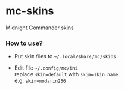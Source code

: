 # mc-skins
Midnight Commander skins
### How to use?
- Put skin files to `~/.local/share/mc/skins`

- Edit file `~/.config/mc/ini`  
replace `skin=default` with `skin=skin name`  
e.g. `skin=modarin256`
